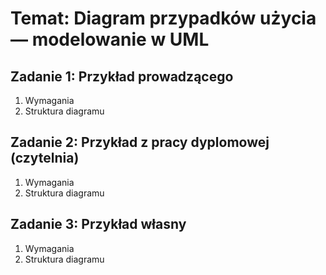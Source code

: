 # Temat: Diagram przypadków użycia — modelowanie w UML

## Zadanie 1: Przykład prowadzącego
1. Wymagania
2. Struktura diagramu

## Zadanie 2: Przykład z pracy dyplomowej (czytelnia)
1. Wymagania
2. Struktura diagramu

## Zadanie 3: Przykład własny
1. Wymagania
2. Struktura diagramu